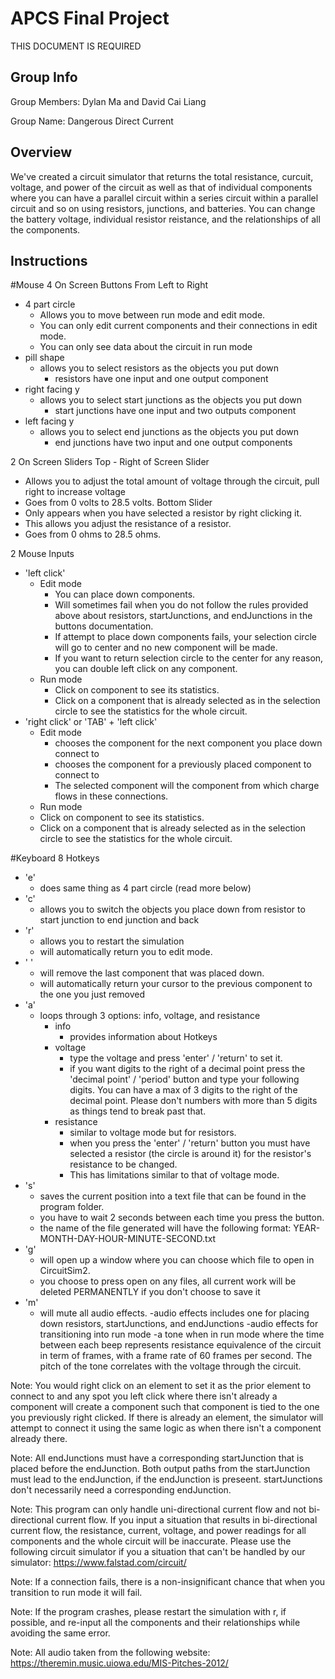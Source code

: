 # APCS Final Project
THIS DOCUMENT IS REQUIRED
## Group Info
Group Members: Dylan Ma and David Cai Liang

Group Name: Dangerous Direct Current
## Overview
We've created a circuit simulator that returns the total resistance, curcuit, voltage, and power of the circuit as well as that of individual components where you can have a parallel circuit within a series circuit within a parallel circuit and so on using resistors, junctions, and batteries. You can change the battery voltage, individual resistor reistance, and the relationships of all the components.
## Instructions
#Mouse
4 On Screen Buttons From Left to Right
- 4 part circle
  - Allows you to move between run mode and edit mode.
  - You can only edit current components and their connections in edit mode.
  - You can only see data about the circuit in run mode
- pill shape
  - allows you to select resistors as the objects you put down
    - resistors have one input and one output component
- right facing y
  - allows you to select start junctions as the objects you put down
    - start junctions have one input and two outputs component
- left facing y
  - allows you to select end junctions as the objects you put down
    - end junctions have two input and one output components

2 On Screen Sliders
Top - Right of Screen Slider
  - Allows you to adjust the total amount of voltage through the circuit, pull right to increase voltage
  - Goes from 0 volts to 28.5 volts.
Bottom Slider
  - Only appears when you have selected a resistor by right clicking it.
  - This allows you adjust the resistance of a resistor.
  - Goes from 0 ohms to 28.5 ohms.

2 Mouse Inputs
  - 'left click'
    - Edit mode
      - You can place down components.
      - Will sometimes fail when you do not follow the rules provided above about resistors, startJunctions, and endJunctions in the buttons documentation.
      - If attempt to place down components fails, your selection circle will go to center and no new component will be made.
      - If you want to return selection circle to the center for any reason, you can double left click on any component.
    - Run mode
      - Click on component to see its statistics.
      - Click on a component that is already selected as in the selection circle to see the statistics for the whole circuit.
  - 'right click' or 'TAB' + 'left click'
    - Edit mode
      - chooses the component for the next component you place down connect to
      - chooses the component for a previously placed component to connect to
      - The selected component will the component from which charge flows in these connections.
    - Run mode
     - Click on component to see its statistics.
     - Click on a component that is already selected as in the selection circle to see the statistics for the whole circuit.

#Keyboard
8 Hotkeys
- 'e'
  - does same thing as 4 part circle (read more below)
- 'c'
  - allows you to switch the objects you place down from resistor to start junction to end junction and back
- 'r'
  - allows you to restart the simulation
  - will automatically return you to edit mode.
- ' '
  - will remove the last component that was placed down.
  - will automatically return your cursor to the previous component to the one you just removed
- 'a'
  - loops through 3 options: info, voltage, and resistance
    - info
      - provides information about Hotkeys
    - voltage
      - type the voltage and press 'enter' / 'return' to set it.
      - if you want digits to the right of a decimal point press the 'decimal point' / 'period' button and type your following digits. You can have a max of 3 digits to the right of the decimal point. Please don't numbers with more than 5 digits as things tend to break past that.
    - resistance
      - similar to voltage mode but for resistors.
      - when you press the 'enter' / 'return' button you must have selected a resistor (the circle is around it) for the resistor's resistance to be changed.
      - This has limitations similar to that of voltage mode.
- 's'
  - saves the current position into a text file that can be found in the program folder.
  - you have to wait 2 seconds between each time you press the button.
  - the name of the file generated will have the following format: YEAR-MONTH-DAY-HOUR-MINUTE-SECOND.txt
- 'g'
  - will open up a window where you can choose which file to open in CircuitSim2.
  - you choose to press open on any files, all current work will be deleted PERMANENTLY if you don't choose to save it
- 'm'
  - will mute all audio effects.
  -audio effects includes one for placing down resistors, startJunctions, and endJunctions
  -audio effects for transitioning into run mode
  -a tone when in run mode where the time between each beep represents resistance equivalence of the circuit in term of frames, with a frame rate of 60 frames per second. The pitch of the tone correlates with the voltage through the circuit.

Note: You would right click on an element to set it as the prior element to connect to and any spot you left click where there isn't already a component will create a component such that component is tied to the one you previously right clicked. If there is already an element, the simulator will attempt to connect it using the same logic as when there isn't a component already there.

Note: All endJunctions must have a corresponding startJunction that is placed before the endJunction. Both output paths from the startJunction must lead to the endJunction, if the endJunction is preseent. startJunctions don't necessarily need a corresponding endJunction.

Note: This program can only handle uni-directional current flow and not bi-directional current flow. If you input a situation that results in bi-directional current flow, the resistance, current, voltage, and power readings for all components and the whole circuit will be inaccurate. Please use the following circuit simulator if you a situation that can't be handled by our simulator: https://www.falstad.com/circuit/

Note: If a connection fails, there is a non-insignificant chance that when you transition to run mode it will fail.

Note: If the program crashes, please restart the simulation with r, if possible, and re-input all the components and their relationships while avoiding the same error.

Note: All audio taken from the following website: https://theremin.music.uiowa.edu/MIS-Pitches-2012/

